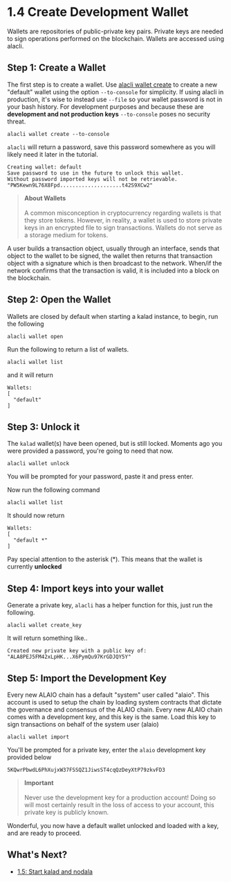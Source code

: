 # 1.4 Create Development Wallet

Wallets are repositories of public-private key pairs. Private keys are needed to sign operations performed on the blockchain. Wallets are accessed using alacli.

## Step 1: Create a Wallet

The first step is to create a wallet. Use [alacli wallet create]() to create a new "default" wallet using the option `--to-console` for simplicity. If using alacli in production, it's wise to instead use `--file` so your wallet password is not in your bash history. For development purposes and because these are **development and not production keys** `--to-console` poses no security threat.

    alacli wallet create --to-console

`alacli` will return a password, save this password somewhere as you will likely need it later in the tutorial.

    Creating wallet: default
    Save password to use in the future to unlock this wallet.
    Without password imported keys will not be retrievable.
    "PW5Kewn9L76X8Fpd....................t42S9XCw2"

> **About Wallets** <br> <br> A common misconception in cryptocurrency regarding wallets is that they store tokens. However, in reality, a wallet is used to store private keys in an encrypted file to sign transactions. Wallets do not serve as a storage medium for tokens.

A user builds a transaction object, usually through an interface, sends that object to the wallet to be signed, the wallet then returns that transaction object with a signature which is then broadcast to the network. When/if the network confirms that the transaction is valid, it is included into a block on the blockchain.

## Step 2: Open the Wallet

Wallets are closed by default when starting a kalad instance, to begin, run the following

    alacli wallet open

Run the following to return a list of wallets.

    alacli wallet list

and it will return

    Wallets:
    [
      "default"
    ]

## Step 3: Unlock it

The `kalad` wallet(s) have been opened, but is still locked. Moments ago you were provided a password, you're going to need that now.

    alacli wallet unlock

You will be prompted for your password, paste it and press enter.

Now run the following command

    alacli wallet list

It should now return

    Wallets:
    [
      "default *"
    ]

Pay special attention to the asterisk (*). This means that the wallet is currently **unlocked**

## Step 4: Import keys into your wallet

Generate a private key, `alacli` has a helper function for this, just run the following.

    alacli wallet create_key

It will return something like..

    Created new private key with a public key of: "ALA8PEJ5FM42xLpHK...X6PymQu97KrGDJQY5Y"

## Step 5: Import the Development Key

Every new ALAIO chain has a default "system" user called "alaio". This account is used to setup the chain by loading system contracts that dictate the governance and consensus of the ALAIO chain. Every new ALAIO chain comes with a development key, and this key is the same. Load this key to sign transactions on behalf of the system user (alaio)

    alacli wallet import

You'll be prompted for a private key, enter the `alaio` development key provided below

    5KQwrPbwdL6PhXujxW37FSSQZ1JiwsST4cqQzDeyXtP79zkvFD3

> **Important** <br> <br> Never use the development key for a production account! Doing so will most certainly result in the loss of access to your account, this private key is publicly known.

Wonderful, you now have a default wallet unlocked and loaded with a key, and are ready to proceed.

## What's Next?

* [1.5: Start kalad and nodala](https://developer.alacritys.net/docs/how_alaio_works/getting_started_with_alaio/1._development_environment/1.5_start_kalad_and_nodala.md)
